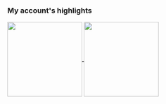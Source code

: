 ### My account's highlights

<!--- Adding Github status ---> 
<a href="https://github.com/berserkhmdvhb/berserkhmdvhb">
  <img align="center" src="https://github-readme-stats-gamma-mocha.vercel.app/api?username=berserkhmdvhb&show_icons=true&theme=transparent" height = "170"/>
</a>
<!--- Showing Top Languages Used ---> 
<a href="https://github.com/berserkhmdvhb/berserkhmdvhb">
  <img align="center" src="https://github-readme-stats-gamma-mocha.vercel.app/api/top-langs/?username=berserkhmdvhb&layout=compact&theme=transparent" height = "170"/>
</a>


